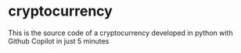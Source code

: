# cryptocurrency
This is the source code of a cryptocurrency developed in python with Github Copilot in just 5 minutes
